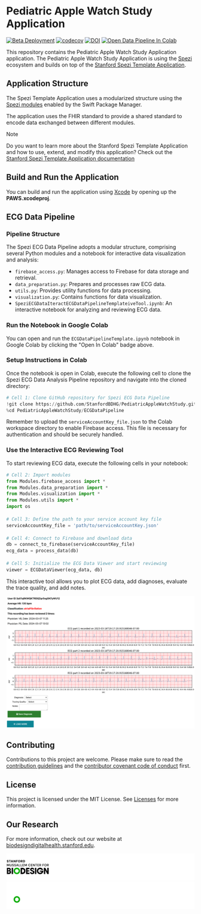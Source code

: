 <!--

This source file is part of the Pediatric Apple Watch Study Application based on the Stanford Spezi Template Application project

SPDX-FileCopyrightText: 2023 Stanford University

SPDX-License-Identifier: MIT

-->

# Pediatric Apple Watch Study Application

[![Beta Deployment](https://github.com/StanfordBDHG/PediatricAppleWatchStudy/actions/workflows/beta-deployment.yml/badge.svg)](https://github.com/StanfordBDHG/PediatricAppleWatchStudy/actions/workflows/beta-deployment.yml)
[![codecov](https://codecov.io/gh/StanfordBDHG/PediatricAppleWatchStudy/graph/badge.svg?token=0SNRhbC0wi)](https://codecov.io/gh/StanfordBDHG/PediatricAppleWatchStudy)
[![DOI](https://zenodo.org/badge/DOI/10.5281/zenodo.10602852.svg)](https://doi.org/10.5281/zenodo.10602852)
[![Open Data Pipeline In Colab](https://colab.research.google.com/assets/colab-badge.svg)](https://colab.research.google.com/github/[YourGitHub]/SpeziECGDataAnalysisPipeline/blob/main/SpeziECGDataInteractiveTool.ipynbhttps://colab.research.google.com/github/StanfordBDHG/PediatricAppleWatchStudy/blob/main/ECGDataPipelineTemplate/ECGDataPipelineTemplate.ipynb)

This repository contains the Pediatric Apple Watch Study Application application.
The Pediatric Apple Watch Study Application is using the [Spezi](https://github.com/StanfordSpezi/Spezi) ecosystem and builds on top of the [Stanford Spezi Template Application](https://github.com/StanfordSpezi/SpeziTemplateApplication).


## Application Structure

The Spezi Template Application uses a modularized structure using the [Spezi modules](https://swiftpackageindex.com/StanfordSpezi) enabled by the Swift Package Manager.

The application uses the FHIR standard to provide a shared standard to encode data exchanged between different modules.

> [!NOTE]  
> Do you want to learn more about the Stanford Spezi Template Application and how to use, extend, and modify this application? Check out the [Stanford Spezi Template Application documentation](https://stanfordspezi.github.io/SpeziTemplateApplication)


## Build and Run the Application

You can build and run the application using [Xcode](https://developer.apple.com/xcode/) by opening up the **PAWS.xcodeproj**.


## ECG Data Pipeline

### Pipeline Structure

The Spezi ECG Data Pipeline adopts a modular structure, comprising several Python modules and a notebook for interactive data visualization and analysis:

- `firebase_access.py`: Manages access to Firebase for data storage and retrieval.
- `data_preparation.py`: Prepares and processes raw ECG data.
- `utils.py`: Provides utility functions for data processing.
- `visualization.py`: Contains functions for data visualization.
- `SpeziECGDataIteractECGDataPipelineTemplateiveTool.ipynb`: An interactive notebook for analyzing and reviewing ECG data.

### Run the Notebook in Google Colab

You can open and run the `ECGDataPipelineTemplate.ipynb` notebook in Google Colab by clicking the "Open In Colab" badge above.

### Setup Instructions in Colab

Once the notebook is open in Colab, execute the following cell to clone the Spezi ECG Data Analysis Pipeline repository and navigate into the cloned directory:

```python
# Cell 1: Clone GitHub repository for Spezi ECG Data Pipeline
!git clone https://github.com/StanfordBDHG/PediatricAppleWatchStudy.git
%cd PediatricAppleWatchStudy/ECGDataPipeline
```

Remember to upload the `serviceAccountKey_file.json` to the Colab workspace directory to enable Firebase access. This file is necessary for authentication and should be securely handled.

### Use the Interactive ECG Reviewing Tool

To start reviewing ECG data, execute the following cells in your notebook:

```python
# Cell 2: Import modules
from Modules.firebase_access import *
from Modules.data_preparation import *
from Modules.visualization import *
from Modules.utils import *
import os

# Cell 3: Define the path to your service account key file 
serviceAccountKey_file = 'path/to/serviceAccountKey.json'

# Cell 4: Connect to Firebase and download data
db = connect_to_firebase(serviceAccountKey_file)
ecg_data = process_data(db)

# Cell 5: Initialize the ECG Data Viewer and start reviewing
viewer = ECGDataViewer(ecg_data, db)
```

This interactive tool allows you to plot ECG data, add diagnoses, evaluate the trace quality, and add notes.

![ecg_data_interactive_tool_snapshot.png](ECGDataPipelineTemplate/Figures/ecg_data_interactive_tool_snapshot.png)


## Contributing

Contributions to this project are welcome. Please make sure to read the [contribution guidelines](https://github.com/StanfordBDHG/.github/blob/main/CONTRIBUTING.md) and the [contributor covenant code of conduct](https://github.com/StanfordBDHG/.github/blob/main/CODE_OF_CONDUCT.md) first.


## License

This project is licensed under the MIT License. See [Licenses](https://github.com/StanfordBDHG/PediatricAppleWatchStudy/tree/main/LICENSES) for more information.


## Our Research

For more information, check out our website at [biodesigndigitalhealth.stanford.edu](https://biodesigndigitalhealth.stanford.edu).

![Stanford Byers Center for Biodesign Logo](https://raw.githubusercontent.com/StanfordBDHG/.github/main/assets/biodesign-footer-light.png#gh-light-mode-only)
![Stanford Byers Center for Biodesign Logo](https://raw.githubusercontent.com/StanfordBDHG/.github/main/assets/biodesign-footer-dark.png#gh-dark-mode-only)
